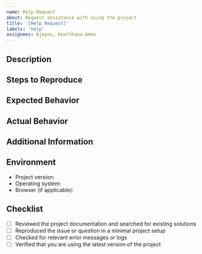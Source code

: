 ```yaml
---
name: Help Request
about: Request assistance with using the project
title: '[Help Request]'
labels: 'help'
assignees: Ajayos, Keerthana-Ammu
---
```


## Description

<!-- Provide a clear and concise description of the issue or question you need help with -->

## Steps to Reproduce

<!-- If applicable, provide steps to reproduce the issue or explain what you have tried so far -->

## Expected Behavior

<!-- Describe what you expected to happen -->

## Actual Behavior

<!-- Describe what actually happened -->

## Additional Information

<!-- Add any additional information, screenshots, or code examples that might be helpful -->

## Environment

- Project version: <!-- Specify the version or commit hash of the project -->
- Operating system: <!-- Specify the operating system you are using -->
- Browser (if applicable): <!-- Specify the browser you are using -->

## Checklist

<!-- Mark the following tasks that you have completed (put an "x" between the brackets): -->
- [ ] Reviewed the project documentation and searched for existing solutions
- [ ] Reproduced the issue or question in a minimal project setup
- [ ] Checked for relevant error messages or logs
- [ ] Verified that you are using the latest version of the project

<!-- Add any other relevant information or questions you have -->
